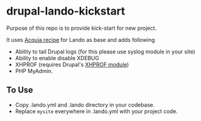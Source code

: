 # drupal-lando-kickstart

Purpose of this repo is to provide kick-start for new project.

It uses [Acquia recipe](https://docs.lando.dev/config/acquia.html) for Lando as base and adds following

* Ability to tail Drupal logs
  (for this please use syslog module in your site)
* Ability to enable disable XDEBUG
* XHPROF (requires Drupal's [XHPROF module](https://www.drupal.org/project/xhprof))
* PHP MyAdmin.

## To Use
* Copy .lando.yml and .lando directory in your codebase.
* Replace `mysite` everywhere in .lando.yml with your project code.
